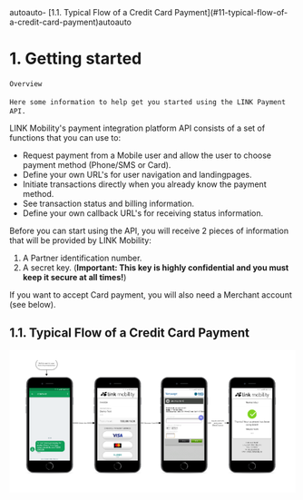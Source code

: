 <!-- TOC depthFrom:2 insertAnchor:true -->autoauto- [1.1. Typical Flow of a Credit Card Payment](#11-typical-flow-of-a-credit-card-payment)autoauto<!-- /TOC -->


# 1. Getting started


```
Overview

Here some information to help get you started using the LINK Payment API.

```

LINK Mobility's payment integration platform API consists of a set of functions that you can use to:

* Request payment from a Mobile user and allow the user to choose payment method (Phone/SMS or Card).
* Define your own URL's for user navigation and landingpages.
* Initiate transactions directly when you already know the payment method.
* See transaction status and billing information.
* Define your own callback URL's for receiving status information.
  
Before you can start using the API, you will receive 2 pieces of information that will be provided by LINK Mobility:

1. A Partner identification number.
2. A secret key. (**Important: This key is highly confidential and you must keep it secure at all times!**)

If you want to accept Card payment, you will also need a Merchant account (see below).


## 1.1. Typical Flow of a Credit Card Payment

![Flow](https://raw.githubusercontent.com/torarnev/docs/master/docs/samples/images/start1.png)

